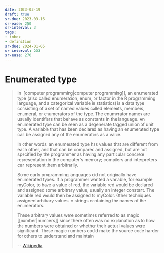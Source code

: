 ```yaml
---
date: 2023-03-19
draft: true
sr-due: 2023-03-16
sr-ease: 250
sr-interval: 3
tags:
- inbox
- definition
sr-due: 2024-01-05
sr-interval: 233
sr-ease: 270
---
```


# Enumerated type

> In [[computer programming|computer programming]], an enumerated
> type (also called enumeration, enum, or factor in the R programming language,
> and a categorical variable in statistics) is a data type consisting of a set
> of named values called elements, members, enumeral, or enumerators of the
> type. The enumerator names are usually identifiers that behave as constants in
> the language. An enumerated type can be seen as a degenerate tagged union of
> unit type. A variable that has been declared as having an enumerated type can
> be assigned any of the enumerators as a value.
>
> In other words, an enumerated type has values that are different from each
> other, and that can be compared and assigned, but are not specified by the
> programmer as having any particular concrete representation in the computer's
> memory; compilers and interpreters can represent them arbitrarily.
>
> Some early programming languages did not originally have enumerated types. If
> a programmer wanted a variable, for example myColor, to have a value of red,
> the variable red would be declared and assigned some arbitrary value, usually
> an integer constant. The variable red would then be assigned to myColor. Other
> techniques assigned arbitrary values to strings containing the names of the
> enumerators.
>
> These arbitrary values were sometimes referred to as magic
> [[number|numbers]] since there often was no explanation as to how
> the numbers were obtained or whether their actual values were significant.
> These magic numbers could make the source code harder for others to understand
> and maintain.
>
> -- [Wikipedia](https://en.wikipedia.org/wiki/Enumerated_type)